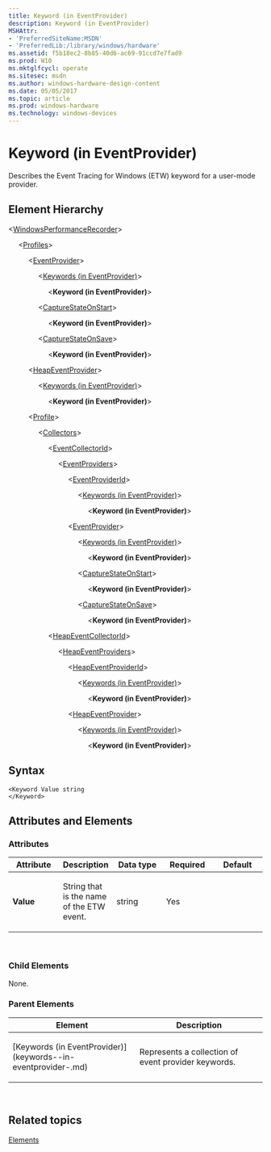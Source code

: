 ```yaml
---
title: Keyword (in EventProvider)
description: Keyword (in EventProvider)
MSHAttr:
- 'PreferredSiteName:MSDN'
- 'PreferredLib:/library/windows/hardware'
ms.assetid: f5b18ec2-8b85-40d6-ac69-91ccd7e7fad9
ms.prod: W10
ms.mktglfcycl: operate
ms.sitesec: msdn
ms.author: windows-hardware-design-content
ms.date: 05/05/2017
ms.topic: article
ms.prod: windows-hardware
ms.technology: windows-devices
---
```


# Keyword (in EventProvider)


Describes the Event Tracing for Windows (ETW) keyword for a user-mode provider.

## Element Hierarchy


&lt;[WindowsPerformanceRecorder](windowsperformancerecorder.md)&gt;

     &lt;[Profiles](profiles.md)&gt;

          &lt;[EventProvider](eventprovider.md)&gt;

               &lt;[Keywords (in EventProvider)](keywords--in-eventprovider-.md)&gt;

                    &lt;**Keyword (in EventProvider)**&gt;

               &lt;[CaptureStateOnStart](capturestateonstart.md)&gt;

                    &lt;**Keyword (in EventProvider)**&gt;

               &lt;[CaptureStateOnSave](capturestateonsave.md)&gt;

                    &lt;**Keyword (in EventProvider)**&gt;

          &lt;[HeapEventProvider](heapeventprovider.md)&gt;

               &lt;[Keywords (in EventProvider)](keywords--in-eventprovider-.md)&gt;

                    &lt;**Keyword (in EventProvider)**&gt;

          &lt;[Profile](profile-wpr.md)&gt;

               &lt;[Collectors](collectors.md)&gt;

                    &lt;[EventCollectorId](eventcollectorid.md)&gt;

                         &lt;[EventProviders](eventproviders.md)&gt;

                              &lt;[EventProviderId](eventproviderid.md)&gt;

                                   &lt;[Keywords (in EventProvider)](keywords--in-eventprovider-.md)&gt;

                                        &lt;**Keyword (in EventProvider)**&gt;

                              &lt;[EventProvider](eventprovider.md)&gt;

                                   &lt;[Keywords (in EventProvider)](keywords--in-eventprovider-.md)&gt;

                                        &lt;**Keyword (in EventProvider)**&gt;

                                   &lt;[CaptureStateOnStart](capturestateonstart.md)&gt;

                                        &lt;**Keyword (in EventProvider)**&gt;

                                   &lt;[CaptureStateOnSave](capturestateonsave.md)&gt;

                                        &lt;**Keyword (in EventProvider)**&gt;

                    &lt;[HeapEventCollectorId](heapeventcollectorid.md)&gt;

                         &lt;[HeapEventProviders](heapeventproviders.md)&gt;

                              &lt;[HeapEventProviderId](heapeventproviderid.md)&gt;

                                   &lt;[Keywords (in EventProvider)](keywords--in-eventprovider-.md)&gt;

                                        &lt;**Keyword (in EventProvider)**&gt;

                              &lt;[HeapEventProvider](heapeventprovider.md)&gt;

                                   &lt;[Keywords (in EventProvider)](keywords--in-eventprovider-.md)&gt;

                                        &lt;**Keyword (in EventProvider)**&gt;

## Syntax


``` syntax
<Keyword Value string
</Keyword>
```

## Attributes and Elements


### Attributes

<table>
<colgroup>
<col width="20%" />
<col width="20%" />
<col width="20%" />
<col width="20%" />
<col width="20%" />
</colgroup>
<thead>
<tr class="header">
<th>Attribute</th>
<th>Description</th>
<th>Data type</th>
<th>Required</th>
<th>Default</th>
</tr>
</thead>
<tbody>
<tr class="odd">
<td><p><strong>Value</strong></p></td>
<td><p>String that is the name of the ETW event.</p></td>
<td><p>string</p></td>
<td><p>Yes</p></td>
<td><p></p></td>
</tr>
</tbody>
</table>

 

### Child Elements

None.

### Parent Elements

<table>
<colgroup>
<col width="50%" />
<col width="50%" />
</colgroup>
<thead>
<tr class="header">
<th>Element</th>
<th>Description</th>
</tr>
</thead>
<tbody>
<tr class="odd">
<td><p>[Keywords (in EventProvider)](keywords--in-eventprovider-.md)</p></td>
<td><p>Represents a collection of event provider keywords.</p></td>
</tr>
</tbody>
</table>

 

## Related topics


[Elements](elements.md)

 

 







